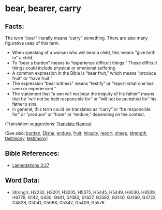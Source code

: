 # bear, bearer, carry

## Facts:

The term “bear” literally means “carry” something. There are also many figurative uses of this term.

* When speaking of a woman who will bear a child, this means “give birth to” a child.
* To “bear a burden” means to “experience difficult things.” These difficult things could include physical or emotional suffering.
* A common expression in the Bible is “bear fruit,” which means “produce fruit” or “have fruit.”
* The expression “bear witness” means “testify” or “report what one has seen or experienced.”
* The statement that “a son will not bear the iniquity of his father” means that he “will not be held responsible for” or “will not be punished for” his father’s sins.
* In general, this term could be translated as “carry” or “be responsible for” or “produce” or “have” or “endure,” depending on the context.

(Translation suggestions: [Translate Names](../../translate/translate-names))

(See also: [burden](../other/burden.md), [Elisha](../names/elisha.md), [endure](../other/endure.md), [fruit](../other/fruit.md), [iniquity](../kt/iniquity.md), [report](../other/report.md), [sheep](../other/sheep.md), [strength](../other/strength.md), [testimony](../kt/testimony.md), [testimony](../kt/testimony.md))

## Bible References:

* [Lamentations 3:27](rc://en/tn/help/lam/03/27)

## Word Data:

* Strong’s: H2232, H3201, H3205, H5375, H5445, H5449, H6030, H6509, H6779, G142, G430, G941, G1080, G1627, G2592, G3140, G4160, G4722, G4828, G5041, G5088, G5342, G5409, G5576
